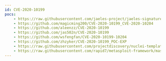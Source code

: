 ```yaml
---
id: CVE-2020-10199
pocs:
    - https://raw.githubusercontent.com/jaeles-project/jaeles-signatures/master/cves/nexus-repository-manager-rce-cve-2020-10199.yaml
    - https://github.com/magicming200/CVE-2020-10199_CVE-2020-10204
    - https://github.com/aleenzz/CVE-2020-10199
    - https://github.com/jas502n/CVE-2020-10199
    - https://github.com/wsfengfan/CVE-2020-10199-10204
    - https://github.com/zhzyker/CVE-2020-10199_POC-EXP
    - https://raw.githubusercontent.com/projectdiscovery/nuclei-templates/master/cves/CVE-2020-10199.yaml
    - https://raw.githubusercontent.com/rapid7/metasploit-framework/master/modules/exploits/linux/http/nexus_repo_manager_el_injection.rb
---
```

